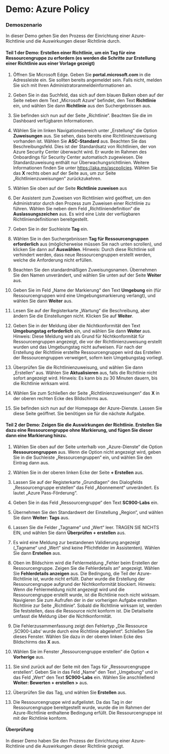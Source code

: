 ﻿---
Demo:
    title: 'Azure Policy'
    module: 'Modul 4, Lektion 5: Beschreiben der Funktionen der Microsoft-Compliancelösungen: Beschreiben von Azure Policy'
---


# Demo: Azure Policy

### Demoszenario
In dieser Demo gehen Sie den Prozess der Einrichtung einer Azure-Richtlinie und die Auswirkungen dieser Richtlinie durch.

#### Teil 1 der Demo: Erstellen einer Richtlinie, um ein Tag für eine Ressourcengruppe zu erfordern (es werden die Schritte zur Erstellung einer Richtlinie aus einer Vorlage gezeigt)

1. Öffnen Sie Microsoft Edge. Geben Sie **portal.microsoft.com** in die Adressleiste ein.  Sie sollten bereits angemeldet sein. Falls nicht, melden Sie sich mit Ihren Administratoranmeldeinformationen an.

1. Geben Sie in das Suchfeld, das sich auf dem blauen Balken oben auf der Seite neben dem Text „Microsoft Azure“ befindet, den Text **Richtlinie** ein, und wählen Sie dann **Richtlinie** aus den Suchergebnissen aus.

1. Sie befinden sich nun auf der Seite „Richtlinie“. Beachten Sie die im Dashboard verfügbaren Informationen.

1. Wählen Sie im linken Navigationsbereich unter „Erstellung“ die Option **Zuweisungen** aus.  Sie sehen, dass bereits eine Richtlinienzuweisung vorhanden ist. Wählen Sie **ASC-Standard** aus.  Beachten Sie das Beschreibungsfeld. Dies ist der Standardsatz von Richtlinien, der von Azure Security Center überwacht wird. Er wurde im Rahmen des Onboardings für Security Center automatisch zugewiesen. Die Standardzuweisung enthält nur Überwachungsrichtlinien. Weitere Informationen finden Sie unter https://aka.ms/ascpolicies.  Wählen Sie das **X** rechts oben auf der Seite aus, um zur Seite „Richtlinienzuweisungen“ zurückzukehren.

1. Wählen Sie oben auf der Seite **Richtlinie zuweisen** aus

1. Der Assistent zum Zuweisen von Richtlinien wird geöffnet, um den Administrator durch den Prozess zum Zuweisen einer Richtlinie zu führen.  Wählen Sie neben dem Feld „Richtliniendefinition“ die **Auslassungszeichen** aus.  Es wird eine Liste der verfügbaren Richtliniendefinitionen bereitgestellt.  

1. Geben Sie in der Suchleiste **Tag** ein.

1. Wählen Sie in den Suchergebnissen **Tag für Ressourcengruppen erforderlich** aus (möglicherweise müssen Sie nach unten scrollen), und klicken Sie dann auf **Auswählen**.  Hinweis: Durch diese Richtlinie soll verhindert werden, dass neue Ressourcengruppen erstellt werden, welche die Anforderung nicht erfüllen.  

1. Beachten Sie den standardmäßigen Zuweisungsnamen.  Übernehmen Sie den Namen unverändert, und wählen Sie unten auf der Seite **Weiter** aus.

1. Geben Sie im Feld „Name der Markierung“ den Text **Umgebung** ein (für Ressourcengruppen wird eine Umgebungsmarkierung verlangt), und wählen Sie dann **Weiter** aus.  

1. Lesen Sie auf der Registerkarte „Wartung“ die Beschreibung, aber ändern Sie die Einstellungen nicht. Klicken Sie auf **Weiter**.

1. Geben Sie in der Meldung über die Nichtkonformität den Text **Umgebungstag erforderlich** ein, und wählen Sie dann **Weiter** aus. Hinweis: Diese Meldung wird als Grund für Nichtkonformität für Ressourcengruppen angezeigt, die vor der Richtlinienzuweisung erstellt wurden und das Umgebungstag nicht aufweisen.  Für nach der Erstellung der Richtlinie erstellte Ressourcengruppen wird das Erstellen der Ressourcengruppen verweigert, sofern kein Umgebungstag vorliegt.

1. Überprüfen Sie die Richtlinienzuweisung, und wählen Sie dann „Erstellen“ aus.  Wählen Sie **Aktualisieren** aus, falls die Richtlinie nicht sofort angezeigt wird. Hinweis: Es kann bis zu 30 Minuten dauern, bis die Richtlinie wirksam wird.

1. Wählen Sie zum Schließen der Seite „Richtlinienzuweisungen“ das **X** in der oberen rechten Ecke des Bildschirms aus.

1. Sie befinden sich nun auf der Homepage der Azure-Dienste.  Lassen Sie diese Seite geöffnet. Sie benötigen sie für die nächste Aufgabe.

#### Teil 2 der Demo:  Zeigen Sie die Auswirkungen der Richtlinie. Erstellen Sie dazu eine Ressourcengruppe ohne Markierung, und fügen Sie dieser dann eine Markierung hinzu.

1. Wählen Sie oben auf der Seite unterhalb von „Azure-Dienste“ die Option **Ressourcengruppen** aus. Wenn die Option nicht angezeigt wird, geben Sie in die Suchleiste „Ressourcengruppen“ ein, und wählen Sie den Eintrag dann aus.

1. Wählen Sie in der oberen linken Ecke der Seite **+ Erstellen** aus.

1. Lassen Sie auf der Registerkarte „Grundlagen“ des Dialogfelds „Ressourcengruppe erstellen“ das Feld „Abonnement“ unverändert. Es lautet „Azure Pass-Förderung“.

1. Geben Sie in das Feld „Ressourcengruppe“ den Text **SC900-Labs** ein.

1. Übernehmen Sie den Standardwert der Einstellung „Region“, und wählen Sie dann **Weiter: Tags** aus.

1. Lassen Sie die Felder „Tagname“ und „Wert“ leer.  TRAGEN SIE NICHTS EIN, und wählen Sie dann **Überprüfen + erstellen** aus.

1. Es wird eine Meldung zur bestandenen Validierung angezeigt („Tagname“ und „Wert“ sind keine Pflichtfelder im Assistenten). Wählen Sie dann **Erstellen** aus.

1. Oben im Bildschirm wird die Fehlermeldung „Fehler beim Erstellen der Ressourcengruppe. Zeigen Sie die Fehlerdetails an“ angezeigt.  Wählen Sie **Fehlerdetails anzeigen** aus. Die Bedingung, die Teil der Azure-Richtlinie ist, wurde nicht erfüllt. Daher wurde die Erstellung der Ressourcengruppe aufgrund der Nichtkonformität blockiert. Hinweis: Wenn die Fehlermeldung nicht angezeigt wird und die Ressourcengruppe erstellt wurde, ist die Richtlinie noch nicht wirksam.  Navigieren Sie zum Aufrufen der in der vorherigen Aufgabe erstellten Richtlinie zur Seite „Richtlinie“. Sobald die Richtlinie wirksam ist, werden Sie feststellen, dass die Ressource nicht konform ist.  Die Detailseite umfasst die Meldung über die Nichtkonformität.

1. Die Fehlerzusammenfassung zeigt den Fehlertyp „Die Ressource ‚SC900-Labs‘ wurde durch eine Richtlinie abgelehnt“.  Schließen Sie dieses Fenster. Wählen Sie dazu in der oberen linken Ecke des Bildschirms das **X** aus.

1. Wählen Sie im Fenster „Ressourcengruppe erstellen“ die Option **< Vorherige** aus.

1. Sie sind zurück auf der Seite mit den Tags für „Ressourcengruppe erstellen“.  Geben Sie in das Feld „Name“ den Text „Umgebung“ und in das Feld „Wert“ den Text **SC900-Labs** ein. Wählen Sie anschließend **Weiter: Bewerten + erstellen >** aus.

1. Überprüfen Sie das Tag, und wählen Sie **Erstellen** aus.

1. Die Ressourcengruppe wird aufgelistet.  Da das Tag in der Ressourcengruppe bereitgestellt wurde, wurde die im Rahmen der Azure-Richtlinie enthaltene Bedingung erfüllt.  Die Ressourcengruppe ist mit der Richtlinie konform.

#### Überprüfung

In dieser Demo haben Sie den Prozess der Einrichtung einer Azure-Richtlinie und die Auswirkungen dieser Richtlinie gezeigt.
